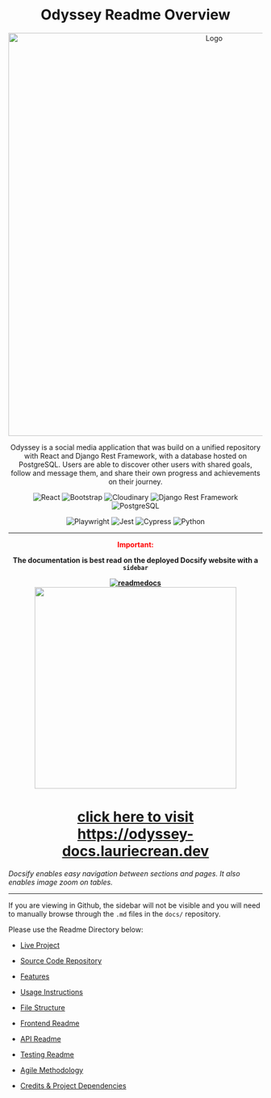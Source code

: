 <center>

<h1> Odyssey Readme Overview </h1>

<img src="docs/assets/media/amiresponsive.png" alt="Logo" width="800px"></img>

Odyssey is a social media application that was build on a unified repository with React and Django Rest Framework, with a database hosted on PostgreSQL. Users are able to discover other users with shared goals, follow and message them, and share their own progress and achievements on their journey.

<!-- GitHub shields for React, CSS, JavaScript, Cloudinary, Django Rest Framework -->

![React](https://img.shields.io/badge/React-61DAFB?style=for-the-badge&logo=react&logoColor=white) ![Bootstrap](https://img.shields.io/badge/React_Bootstrap-7952B3?style=for-the-badge&logo=bootstrap&logoColor=white) ![Cloudinary](https://img.shields.io/badge/Cloudinary-3448C5?style=for-the-badge&logo=cloudinary&logoColor=white) ![Django Rest Framework](https://img.shields.io/badge/Django%20Rest%20Framework-092E20?style=for-the-badge&logo=django&logoColor=white) ![PostgreSQL](https://img.shields.io/badge/PostgreSQL-4169E1?style=for-the-badge&logo=postgresql&logoColor=white)


![Playwright](https://img.shields.io/badge/playwright-26%20passed%2C%200%20failed-brightgreen?logo=playwright) ![Jest](https://img.shields.io/badge/jest-11%20passed%2C%200%20failed-brightgreen?logo=jest) ![Cypress](https://img.shields.io/badge/cypress-4%20passed%2C%200%20failed-brightgreen?logo=cypress)  ![Python](https://img.shields.io/badge/python-38%20passed%2C%200%20failed-brightgreen?logo=python)

---

<b>
<font color="red"> Important: </font> <br>

 The documentation is best read on the deployed Docsify website with a `sidebar`<br>

 <a href="https://odyssey-docs.lauriecrean.dev">
 
 ![readmedocs](docs/assets/media/amiresponsivereadme.png)
 <img src="docs/assets/media/sidebar.png" width="400px">

 <h1> click here to visit <br> https://odyssey-docs.lauriecrean.dev

</a>
</font> </h1></b>

</center>



*Docsify enables easy navigation between sections and pages. It also enables *image zoom* on tables.*



---

If you are viewing in Github, the sidebar will not be visible and you will need to manually browse through the `.md` files in the `docs/` repository.

Please use the Readme Directory below:

* [Live Project](http://odyssey.lauriecrean.dev)
* [Source Code Repository](http://github.com/lmcrean/odyssey-api)


* [Features](docs/features.md)
* [Usage Instructions](docs/usage.md)
* [File Structure](docs/file_structure.md)
* [Frontend Readme](docs/readme_react.md) 
* [API Readme](docs/readme_api.md) 
* [Testing Readme](docs/testing.md)
* [Agile Methodology](docs//agile_method.md)
* [Credits & Project Dependencies](docs/credits.md)